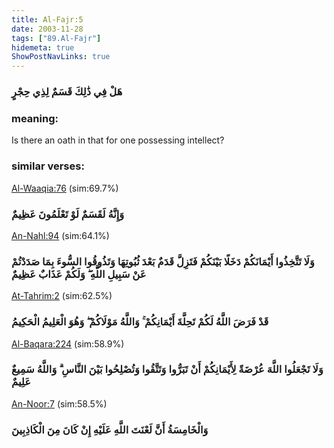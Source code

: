 ```yaml
---
title: Al-Fajr:5
date: 2003-11-28
tags: ["89.Al-Fajr"]
hidemeta: true 
ShowPostNavLinks: true 
---
```

### هَلْ فِي ذَٰلِكَ قَسَمٌ لِذِي حِجْرٍ
### meaning: 
Is there an oath in that for one possessing intellect?
### similar verses: 

[Al-Waaqia:76](/56/76) (sim:69.7%)

### وَإِنَّهُ لَقَسَمٌ لَوْ تَعْلَمُونَ عَظِيمٌ

[An-Nahl:94](/16/94) (sim:64.1%)

### وَلَا تَتَّخِذُوا أَيْمَانَكُمْ دَخَلًا بَيْنَكُمْ فَتَزِلَّ قَدَمٌ بَعْدَ ثُبُوتِهَا وَتَذُوقُوا السُّوءَ بِمَا صَدَدْتُمْ عَنْ سَبِيلِ اللَّهِ ۖ وَلَكُمْ عَذَابٌ عَظِيمٌ

[At-Tahrim:2](/66/2) (sim:62.5%)

### قَدْ فَرَضَ اللَّهُ لَكُمْ تَحِلَّةَ أَيْمَانِكُمْ ۚ وَاللَّهُ مَوْلَاكُمْ ۖ وَهُوَ الْعَلِيمُ الْحَكِيمُ

[Al-Baqara:224](/2/224) (sim:58.9%)

### وَلَا تَجْعَلُوا اللَّهَ عُرْضَةً لِأَيْمَانِكُمْ أَنْ تَبَرُّوا وَتَتَّقُوا وَتُصْلِحُوا بَيْنَ النَّاسِ ۗ وَاللَّهُ سَمِيعٌ عَلِيمٌ

[An-Noor:7](/24/7) (sim:58.5%)

### وَالْخَامِسَةُ أَنَّ لَعْنَتَ اللَّهِ عَلَيْهِ إِنْ كَانَ مِنَ الْكَاذِبِينَ
